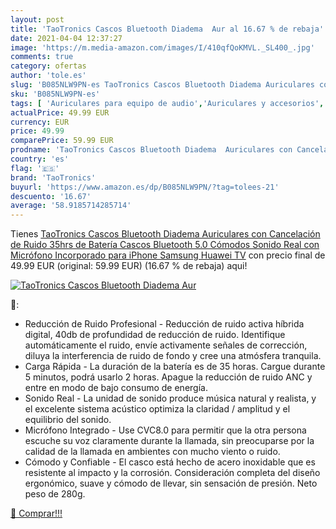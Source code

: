 ```yaml
---
layout: post
title: 'TaoTronics Cascos Bluetooth Diadema  Aur al 16.67 % de rebaja'
date: 2021-04-04 12:37:27
image: 'https://m.media-amazon.com/images/I/410qfQoKMVL._SL400_.jpg'
comments: true
category: ofertas
author: 'tole.es'
slug: 'B085NLW9PN-es TaoTronics Cascos Bluetooth Diadema Auriculares con...'
sku: 'B085NLW9PN-es'
tags: [ 'Auriculares para equipo de audio','Auriculares y accesorios','Electrónica','iphone','taotronics', ]
actualPrice: 49.99 EUR
currency: EUR
price: 49.99
comparePrice: 59.99 EUR
prodname: 'TaoTronics Cascos Bluetooth Diadema  Auriculares con Cancelación de Ruido  35hrs de Batería  Cascos Bluetooth 5.0 Cómodos  Sonido Real con Micrófono Incorporado para iPhone Samsung Huawei TV'
country: 'es'
flag: '🇪🇸'
brand: 'TaoTronics'
buyurl: 'https://www.amazon.es/dp/B085NLW9PN/?tag=tolees-21'
descuento: '16.67'
average: '58.9185714285714'
---
```


Tienes [TaoTronics Cascos Bluetooth Diadema  Auriculares con Cancelación de Ruido  35hrs de Batería  Cascos Bluetooth 5.0 Cómodos  Sonido Real con Micrófono Incorporado para iPhone Samsung Huawei TV](https://www.amazon.es/dp/B085NLW9PN/?tag=tolees-21) con precio final de  49.99 EUR (original: 59.99 EUR) (16.67 %  de rebaja) aqui!

[![TaoTronics Cascos Bluetooth Diadema  Aur](https://m.media-amazon.com/images/I/410qfQoKMVL._SL400_.jpg)](https://www.amazon.es/dp/B085NLW9PN/?tag=tolees-21)

🔎:

- Reducción de Ruido Profesional - Reducción de ruido activa híbrida digital, 40db de profundidad de reducción de ruido. Identifique automáticamente el ruido, envíe activamente señales de corrección, diluya la interferencia de ruido de fondo y cree una atmósfera tranquila.
- Carga Rápida - La duración de la batería es de 35 horas. Cargue durante 5 minutos, podrá usarlo 2 horas. Apague la reducción de ruido ANC y entre en modo de bajo consumo de energía.
- Sonido Real - La unidad de sonido produce música natural y realista, y el excelente sistema acústico optimiza la claridad / amplitud y el equilibrio del sonido.
- Micrófono Integrado - Use CVC8.0 para permitir que la otra persona escuche su voz claramente durante la llamada, sin preocuparse por la calidad de la llamada en ambientes con mucho viento o ruido.
- Cómodo y Confiable - El casco está hecho de acero inoxidable que es resistente al impacto y la corrosión. Consideración completa del diseño ergonómico, suave y cómodo de llevar, sin sensación de presión. Neto peso de 280g.

[🛒 Comprar!!!](https://www.amazon.es/dp/B085NLW9PN/?tag=tolees-21)
